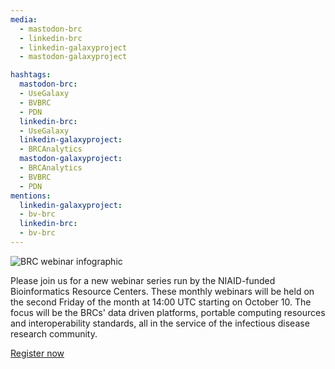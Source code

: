 ```yaml
---
media:
  - mastodon-brc
  - linkedin-brc
  - linkedin-galaxyproject
  - mastodon-galaxyproject

hashtags:
  mastodon-brc:
  - UseGalaxy
  - BVBRC
  - PDN
  linkedin-brc:
  - UseGalaxy
  linkedin-galaxyproject:
  - BRCAnalytics
  mastodon-galaxyproject:
  - BRCAnalytics
  - BVBRC
  - PDN
mentions:
  linkedin-galaxyproject:
  - bv-brc
  linkedin-brc:
  - bv-brc
---
```

![BRC webinar infographic](https://galaxyproject.org/images/brc_webinar_banner.png)

Please join us for a new webinar series run by the NIAID-funded Bioinformatics Resource Centers. These monthly webinars will be held on the second Friday of the month at 14:00 UTC starting on October 10. The focus will be the BRCs' data driven platforms, portable computing resources and interoperability standards, all in the service of the infectious disease research community.

[Register now](https://gxy.io/brc-webinar-reg)
